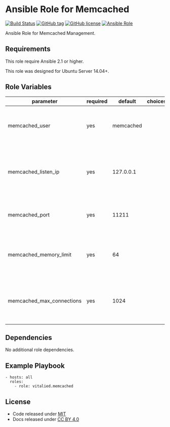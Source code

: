Ansible Role for Memcached
====================

[![Build Status](https://travis-ci.org/vitalied/ansible-role-memcached.svg?branch=master)](https://travis-ci.org/vitalied/ansible-role-memcached)
[![GitHub tag](https://img.shields.io/github/tag/vitalied/ansible-role-memcached.svg)](https://github.com/vitalied/ansible-role-memcached)
[![GitHub license](https://img.shields.io/github/license/vitalied/ansible-role-memcached.svg)](https://github.com/vitalied/ansible-role-memcached/blob/master/LICENSE)
[![Ansible Role](https://img.shields.io/ansible/role/8579.svg)](https://galaxy.ansible.com/vitalied/memcached)

Ansible Role for Memcached Management.

Requirements
------------

This role require Ansible 2.1 or higher.

This role was designed for Ubuntu Server 14.04+.

Role Variables
--------------

<table>
<colgroup>
<col width="20%" />
<col width="20%" />
<col width="20%" />
<col width="20%" />
<col width="20%" />
</colgroup>
<thead>
<tr class="header">
<th>parameter</th>
<th>required</th>
<th>default</th>
<th>choices</th>
<th>comments</th>
</tr>
</thead>
<tbody>
<tr class="odd">
<td>memcached_user</td>
<td>yes</td>
<td>memcached</td>
<td></td>
<td>The user under which the Memcached daemon will run.</td>
</tr>
<tr class="even">
<td>memcached_listen_ip</td>
<td>yes</td>
<td>127.0.0.1</td>
<td></td>
<td>The IP address (127.0.0.1 for localhost) on which memcached will listen for requests.</td>
</tr>
<tr class="odd">
<td>memcached_port</td>
<td>yes</td>
<td>11211</td>
<td></td>
<td>The port on which memcached will listen for requests.</td>
</tr>
<tr class="even">
<td>memcached_memory_limit</td>
<td>yes</td>
<td>64</td>
<td></td>
<td>The maximum amount of RAM memcached will consume.</td>
</tr>
<tr class="odd">
<td>memcached_max_connections</td>
<td>yes</td>
<td>1024</td>
<td></td>
<td>The maximum number of simultaneous connections memcached will handle.</td>
</tr>
</tbody>
</table>

Dependencies
------------

No additional role dependencies.

Example Playbook
----------------

    - hosts: all
      roles:
        - role: vitalied.memcached

License
-------

-   Code released under [MIT](https://github.com/vitalied/ansible-role-memcached/blob/master/LICENSE)
-   Docs released under [CC BY 4.0](http://creativecommons.org/licenses/by/4.0/)
